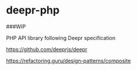 # deepr-php

###WIP

PHP API library following Deepr specification 

https://github.com/deeprjs/deepr

https://refactoring.guru/design-patterns/composite